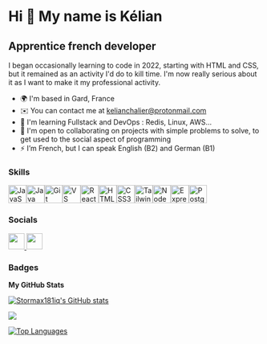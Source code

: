 Hi 👋 My name is Kélian
=======================

Apprentice french developer
---------------------------

I began occasionally learning to code in 2022, starting with HTML and CSS, but it remained as an activity I'd do to kill time. I'm now really serious about it as I want to make it my professional activity.

*   🌍  I'm based in Gard, France
*   ✉️  You can contact me at [kelianchalier@protonmail.com](mailto:kelianchalier@protonmail.com)
*   🧠  I'm learning Fullstack and DevOps : Redis, Linux, AWS…
*   🤝  I'm open to collaborating on projects with simple problems to solve, to get used to the social aspect of programming
*   ⚡  I’m French, but I can speak English (B2) and German (B1)

### Skills 
<p align="left">
<a href="https://developer.mozilla.org/en-US/docs/Web/JavaScript" target="_blank" rel="noreferrer"><img src="https://raw.githubusercontent.com/danielcranney/readme-generator/main/public/icons/skills/javascript-colored.svg" width="36" height="36" alt="JavaScript" /></a><a href="https://www.oracle.com/java/" target="_blank" rel="noreferrer"><img src="https://raw.githubusercontent.com/danielcranney/readme-generator/main/public/icons/skills/java-colored.svg" width="36" height="36" alt="Java" /></a><a href="https://git-scm.com/" target="_blank" rel="noreferrer"><img src="https://raw.githubusercontent.com/danielcranney/readme-generator/main/public/icons/skills/git-colored.svg" width="36" height="36" alt="Git" /></a><a href="https://code.visualstudio.com/" target="_blank" rel="noreferrer"><img src="https://raw.githubusercontent.com/danielcranney/readme-generator/main/public/icons/skills/visualstudiocode.svg" width="36" height="36" alt="VS Code" /></a><a href="https://reactjs.org/" target="_blank" rel="noreferrer"><img src="https://raw.githubusercontent.com/danielcranney/readme-generator/main/public/icons/skills/react-colored.svg" width="36" height="36" alt="React" /></a><a href="https://developer.mozilla.org/en-US/docs/Glossary/HTML5" target="_blank" rel="noreferrer"><img src="https://raw.githubusercontent.com/danielcranney/readme-generator/main/public/icons/skills/html5-colored.svg" width="36" height="36" alt="HTML5" /></a><a href="https://www.w3.org/TR/CSS/#css" target="_blank" rel="noreferrer"><img src="https://raw.githubusercontent.com/danielcranney/readme-generator/main/public/icons/skills/css3-colored.svg" width="36" height="36" alt="CSS3" /></a><a href="https://tailwindcss.com/" target="_blank" rel="noreferrer"><img src="https://raw.githubusercontent.com/danielcranney/readme-generator/main/public/icons/skills/tailwindcss-colored.svg" width="36" height="36" alt="TailwindCSS" /></a><a href="https://nodejs.org/en/" target="_blank" rel="noreferrer"><img src="https://raw.githubusercontent.com/danielcranney/readme-generator/main/public/icons/skills/nodejs-colored.svg" width="36" height="36" alt="NodeJS" /></a><a href="https://expressjs.com/" target="_blank" rel="noreferrer"><img src="https://raw.githubusercontent.com/danielcranney/readme-generator/main/public/icons/skills/express-colored.svg" width="36" height="36" alt="Express" /></a><a href="https://www.postgresql.org/" target="_blank" rel="noreferrer"><img src="https://raw.githubusercontent.com/danielcranney/readme-generator/main/public/icons/skills/postgresql-colored.svg" width="36" height="36" alt="PostgreSQL" /></a>
                    </p>
                    

### Socials
                  
<p align="left"> <a href="https://www.github.com/Stormax181iq" target="_blank" rel="noreferrer"> <picture> <source media="(prefers-color-scheme: dark)" srcset="https://raw.githubusercontent.com/danielcranney/readme-generator/main/public/icons/socials/github-dark.svg" /> <source media="(prefers-color-scheme: light)" srcset="https://raw.githubusercontent.com/danielcranney/readme-generator/main/public/icons/socials/github.svg" /> <img src="https://raw.githubusercontent.com/danielcranney/readme-generator/main/public/icons/socials/github.svg" width="32" height="32" /> </picture> </a> <a href="http://www.instagram.com/_k_chl" target="_blank" rel="noreferrer"> <picture> <source media="(prefers-color-scheme: dark)" srcset="https://raw.githubusercontent.com/danielcranney/readme-generator/main/public/icons/socials/instagram-dark.svg" /> <source media="(prefers-color-scheme: light)" srcset="https://raw.githubusercontent.com/danielcranney/readme-generator/main/public/icons/socials/instagram.svg" /> <img src="https://raw.githubusercontent.com/danielcranney/readme-generator/main/public/icons/socials/instagram.svg" width="32" height="32" /> </picture> </a></p>

### Badges

<b>My GitHub Stats</b>

<a href="http://www.github.com/Stormax181iq"><img src="https://github-readme-stats.vercel.app/api?username=Stormax181iq&show_icons=true&hide=&count_private=true&title_color=0891b2&text_color=0f172a&icon_color=0891b2&bg_color=ffffff&hide_border=true&show_icons=true" alt="Stormax181iq's GitHub stats" /></a>

<a href="http://www.github.com/Stormax181iq"><img src="https://github-readme-streak-stats.herokuapp.com/?user=Stormax181iq&stroke=0f172a&background=ffffff&ring=0891b2&fire=0891b2&currStreakNum=0f172a&currStreakLabel=0891b2&sideNums=0f172a&sideLabels=0f172a&dates=0f172a&hide_border=true" /></a>

<a href="https://github.com/Stormax181iq" align="left"><img src="https://github-readme-stats.vercel.app/api/top-langs/?username=Stormax181iq&langs_count=10&title_color=0891b2&text_color=0f172a&icon_color=0891b2&bg_color=ffffff&hide_border=true&locale=en&custom_title=Top%20%Languages" alt="Top Languages" /></a>

